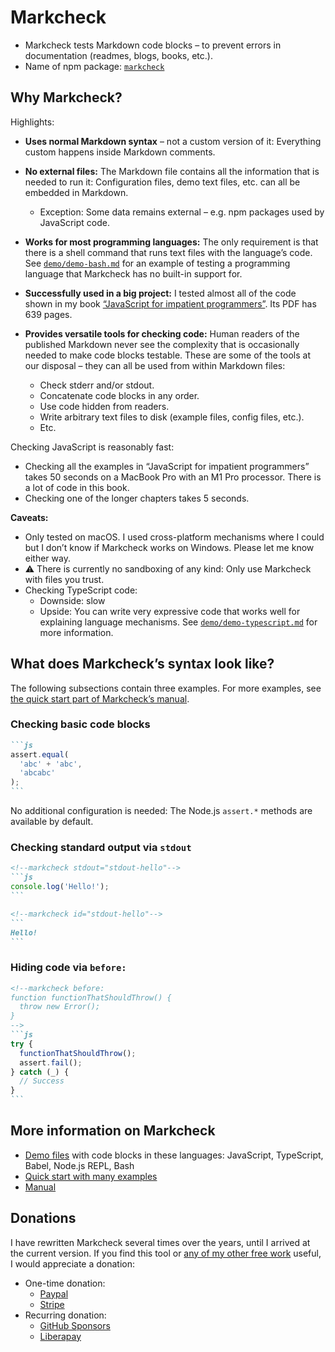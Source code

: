 # Markcheck

* Markcheck tests Markdown code blocks – to prevent errors in documentation (readmes, blogs, books, etc.).
* Name of npm package: [`markcheck`](https://www.npmjs.com/package/markcheck)

## Why Markcheck?

Highlights:

* **Uses normal Markdown syntax** – not a custom version of it: Everything custom happens inside Markdown comments.

* **No external files:** The Markdown file contains all the information that is needed to run it: Configuration files, demo text files, etc. can all be embedded in Markdown.
  * Exception: Some data remains external – e.g. npm packages used by JavaScript code.

* **Works for most programming languages:** The only requirement is that there is a shell command that runs text files with the language’s code. See [`demo/demo-bash.md`](demo/demo-bash.md?plain=1) for an example of testing a programming language that Markcheck has no built-in support for.

* **Successfully used in a big project:** I tested almost all of the code shown in my book [“JavaScript for impatient programmers”](https://exploringjs.com/impatient-js/). Its PDF has 639 pages.

* **Provides versatile tools for checking code:** Human readers of the published Markdown never see the complexity that is occasionally needed to make code blocks testable. These are some of the tools at our disposal – they can all be used from within Markdown files:
  * Check stderr and/or stdout.
  * Concatenate code blocks in any order.
  * Use code hidden from readers.
  * Write arbitrary text files to disk (example files, config files, etc.).
  * Etc.

Checking JavaScript is reasonably fast:

* Checking all the examples in “JavaScript for impatient programmers” takes 50 seconds on a MacBook Pro with an M1 Pro processor. There is a lot of code in this book.
* Checking one of the longer chapters takes 5 seconds.

**Caveats:**

* Only tested on macOS. I used cross-platform mechanisms where I could but I don’t know if Markcheck works on Windows. Please let me know either way.
* ⚠️ There is currently no sandboxing of any kind: Only use Markcheck with files you trust.
* Checking TypeScript code:
  * Downside: slow
  * Upside: You can write very expressive code that works well for explaining language mechanisms. See [`demo/demo-typescript.md`](demo/demo-typescript.md?plain=1) for more information.

## What does Markcheck’s syntax look like?

The following subsections contain three examples. For more examples, see [the quick start part of Markcheck’s manual](doc/manual/quick-start.md#markdown-examples).

### Checking basic code blocks

``````md
```js
assert.equal(
  'abc' + 'abc',
  'abcabc'
);
```
``````

No additional configuration is needed: The Node.js `assert.*` methods are available by default.

### Checking standard output via `stdout`

<!--markcheck containedInFile="demo/demo-javascript.md"-->
``````md
<!--markcheck stdout="stdout-hello"-->
```js
console.log('Hello!');
```

<!--markcheck id="stdout-hello"-->
```
Hello!
```
``````

### Hiding code via `before:`

<!--markcheck containedInFile="demo/demo-javascript.md"-->
``````md
<!--markcheck before:
function functionThatShouldThrow() {
  throw new Error();
}
-->
```js
try {
  functionThatShouldThrow();
  assert.fail();
} catch (_) {
  // Success
}
```
``````

## More information on Markcheck

* [Demo files](demo/README.md) with code blocks in these languages: JavaScript, TypeScript, Babel, Node.js REPL, Bash
* [Quick start with many examples](doc/manual/quick-start.md)
* [Manual](doc/manual/)

## Donations

I have rewritten Markcheck several times over the years, until I arrived at the current version. If you find this tool or [any of my other free work](https://dr-axel.de) useful, I would appreciate a donation:

* One-time donation:
  * [Paypal](https://paypal.me/rauschma)
  * [Stripe](https://buy.stripe.com/bIY4hd5etaYZ9d6cMM)
* Recurring donation:
  * [GitHub Sponsors](https://github.com/sponsors/rauschma)
  * [Liberapay](https://liberapay.com/rauschma/donate)
